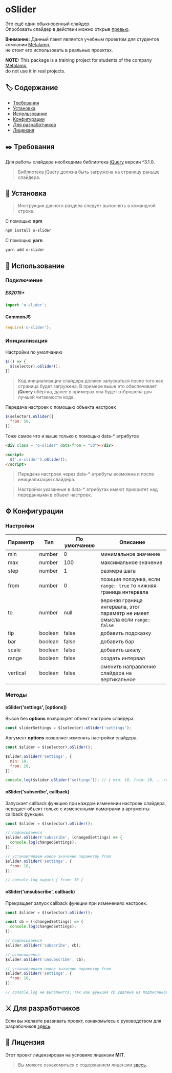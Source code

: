 oSlider
===============

Это ещё один обыкновенный слайдер.  
Опробовать слайдер в действии можно открыв [превью](https://akhmadbabaev.github.io/o-slider/).  


**Внимание:** Данный пакет является учебным проектом для студентов компании [Metalamp](https://www.metalamp.io/),  
не стоит его использовать в реальных проектах.  

**NOTE:** This package is a training project for students of the company [Metalamp](https://en.metalamp.io/),  
do not use it in real projects.  

## 🏷️ Содержание

- [Требования](#requirements)
- [Установка](#installation)
- [Использование](#usage)
- [Конфигурации](#configurations)
- [Для разработчиков](#developers)
- [Лицензия](#license)


##  <a name="requirements"></a> ✒️ Требования

Для работы слайдера необходима библиотека [jQuery](https://jquery.com/) версии ^3.1.0.

>  Библиотека jQuery должна быть загружена на страницу раньше слайдера.


##  <a name="installation"></a> 💾 Установка

> Инструкции данного раздела следует выполнять в командной строке.

С помощью **npm**

```bash
npm install o-slider
```

С помощью **yarn**

```bash
yarn add o-slider
```


##  <a name="usage"></a> 💊 Использование

### Подключение

#####  ES2015+

```javascript
import 'o-slider';
```

#### CommonJS

```javascript
require('o-slider');
```

### Инициализация 

Настройки по умолчанию

```javascript
$(() => {
  $(selector).oSlider();
})
```

> Код инициализации слайдера должен запускаться после того как страница будет загружена.
> В примере выше это обеспечивает **jQuery** обёртка, далее в примерах она будет отброшена для лучшей читаемости кода.

Передача настроек с помощью объекта настроек

```javascript
$(selector).oSlider({
  from: 50,
});
```

Тоже самое что и выше только с помощью data-* атрибутов

```html
<div class = "o-slider" data-from = "50"></div>

<script>
  $('.o-slider').oSlider();
</script>
```
> Передача настроек через data-* атрибуты возможна и после инициализации слайдера.

> Настройки указанные в data-* атрибутах имеют приоритет над переданными в объект настроек.


##  <a name="configurations"></a> ⚙️ Конфигурации

### Настройки 

| Параметр | Тип | По умолчанию | Описание |
| --- | --- | --- | --- |
| min | number | 0 | минимальное значение |
| max | number | 100 | максимальное значение |
| step | number | 1 | размера шага |
| from | number | 0 | позиция ползунка, если `range: true` то нижняя граница интервала |
| to | number | null | верхняя граница интервала, этот параметр не имеет смысла если `range: false` |
| tip | boolean | false | добавить подсказку |
| bar | boolean | false | добавить бар |
| scale | boolean | false | добавить шкалу |
| range | boolean | false | создать интервал |
| vertical | boolean | false | сменить направление слайдера на вертикальное |

### Методы

#### oSlider('settings', [options])

Вызов без **options** возвращает объект настроек слайдера.

```javascript
const sliderSettings = $(selector).oSlider('settings'); 
```

Аргумент **options** позволяет изменять настройки слайдера.

```javascript
const $slider = $(selector).oSlider();

$slider.oSlider('settings', {
  min: 10,
  from: 20,
});

console.log($slider.oSlider('settings')); // { min: 10, from: 20, ...rest }
```

#### oSlider('subscribe', callback)

Запускает callback функцию при каждом изменении настроек слайдера, передает объект только с измененными паматрами в аргументы callback функции.

```javascript
const $slider = $(selector).oSlider();

// подписываемся
$slider.oSlider('subscribe', (changedSettings) => {
  console.log(changedSettings);
});

// устанавливаем новое значение параметру from
$slider.oSlider('settings', {
  from: 10,
});

// console.log выдаст { from: 10 }
```

#### oSlider('unsubscribe', callback)

Прекращает запуск callback функции при изменениях настроек.

```javascript
const $slider = $(selector).oSlider();

const cb = ((changedSettings) => {
  console.log(changedSettings);
});

// подписываемся
$slider.oSlider('subscribe', cb);

// отписываемся
$slider.oSlider('unsubscribe', cb);

// устанавливаем новое значение параметру from
$slider.oSlider('settings', {
  from: 10,
});

// console.log не выполнится, так как функция cb удалена из подписчиков
```


##  <a name="developers"></a> ⚔️ Для разработчиков

Если вы желаете развивать проект, ознакомьтесь с руководством для разрабочиков [здесь](./DEVELOPERS-GUIDE.md).


##  <a name="license"></a> 📃 Лицензия

Этот проект лицензирован на условиях лицензии **MIT**.

> Вы можете ознакомиться с содержанием лицензии [здесь](./LICENSE.md).
